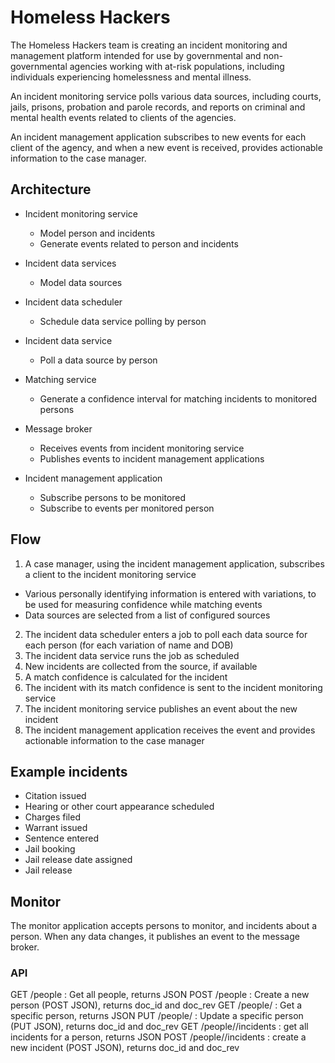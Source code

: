 # Homeless Hackers

The Homeless Hackers team is creating an incident monitoring and management platform intended for use by governmental and non-governmental agencies working with at-risk populations, including individuals experiencing homelessness and mental illness.

An incident monitoring service polls various data sources, including courts, jails, prisons, probation and parole records, and reports on criminal and mental health events related to clients of the agencies.

An incident management application subscribes to new events for each client of the agency, and when a new event is received, provides actionable information to the case manager.

## Architecture

* Incident monitoring service
  * Model person and incidents
  * Generate events related to person and incidents

* Incident data services
  * Model data sources

* Incident data scheduler
  * Schedule data service polling by person

* Incident data service
  * Poll a data source by person

* Matching service
  * Generate a confidence interval for matching incidents to monitored persons

* Message broker
  * Receives events from incident monitoring service
  * Publishes events to incident management applications

* Incident management application
  * Subscribe persons to be monitored
  * Subscribe to events per monitored person

## Flow

1. A case manager, using the incident management application, subscribes a client to the incident monitoring service
  * Various personally identifying information is entered with variations, to be used for measuring confidence while matching events
  * Data sources are selected from a list of configured sources
2. The incident data scheduler enters a job to poll each data source for each person (for each variation of name and DOB)
3. The incident data service runs the job as scheduled
4. New incidents are collected from the source, if available
5. A match confidence is calculated for the incident
6. The incident with its match confidence is sent to the incident monitoring service
7. The incident monitoring service publishes an event about the new incident
8. The incident management application receives the event and provides actionable information to the case manager

## Example incidents

* Citation issued
* Hearing or other court appearance scheduled
* Charges filed
* Warrant issued
* Sentence entered
* Jail booking
* Jail release date assigned
* Jail release

## Monitor

The monitor application accepts persons to monitor, and incidents about a person. When any data changes, it publishes an event to the message broker.

### API

GET /people : Get all people, returns JSON
POST /people : Create a new person (POST JSON), returns doc_id and doc_rev
GET /people/<id> : Get a specific person, returns JSON
PUT /people/<id> : Update a specific person (PUT JSON), returns doc_id and doc_rev
GET /people/<id>/incidents : get all incidents for a person, returns JSON
POST /people/<id>/incidents : create a new incident (POST JSON), returns doc_id and doc_rev
